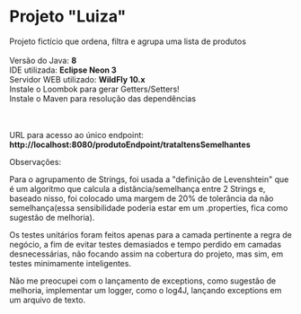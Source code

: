 # Projeto "Luiza"
Projeto fictício que ordena, filtra e agrupa uma lista de produtos
<br/><br/>
Versão do Java: <b>8</b>
<br/>
IDE utilizada: <b>Eclipse Neon 3</b>
<br/>
Servidor WEB utilizado: <b>WildFly 10.x</b>
<br/>
Instale o Loombok para gerar Getters/Setters!
<br/>
Instale o Maven para resolução das dependências

<br/><br/>
URL para acesso ao único endpoint: <b> http://localhost:8080/produtoEndpoint/trataItensSemelhantes </b>

Observações:

Para o agrupamento de Strings, foi usada a "definição de Levenshtein" que é um algoritmo que calcula a distância/semelhança entre 2 Strings e, baseado nisso, foi colocado uma margem de 20%  de tolerância da não semelhança(essa sensibilidade poderia estar em um .properties, fica como sugestão de melhoria).

Os testes unitários foram feitos apenas para a camada pertinente a regra de negócio, a fim de evitar testes demasiados e tempo perdido em camadas desnecessárias, não focando assim na cobertura do projeto, mas sim, em testes minimamente inteligentes.

Não me preocupei com o lançamento de exceptions, como sugestão de melhoria, implementar um logger, como o log4J, lançando exceptions em um arquivo de texto.
